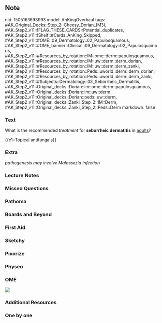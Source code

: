 ## Note
nid: 1505163693993
model: AnKingOverhaul
tags: #AK_Original_Decks::Step_2::Cheesy_Dorian_(M3), #AK_Step2_v11::!FLAG_THESE_CARDS::Potential_duplicates, #AK_Step2_v11::!Shelf::#Cards_AnKing_Skipped, #AK_Step2_v11::#OME::09_Dermatology::02_Papulosquamous, #AK_Step2_v11::#OME_banner::Clinical::09_Dermatology::02_Papulosquamous, #AK_Step2_v11::#Resources_by_rotation::IM::ome::derm::papulosquamous, #AK_Step2_v11::#Resources_by_rotation::IM::uw::derm::derm_dorian, #AK_Step2_v11::#Resources_by_rotation::IM::uw::derm::derm_zanki, #AK_Step2_v11::#Resources_by_rotation::Peds::uworld::derm::derm_dorian, #AK_Step2_v11::#Resources_by_rotation::Peds::uworld::derm::derm_zanki, #AK_Step2_v11::#Subjects::Dermatology::03_Seborrheic_Dermatitis, #AK_Step2_v11::Original_decks::Dorian::im::ome::derm::papulosquamous, #AK_Step2_v11::Original_decks::Dorian::im::uw::derm, #AK_Step2_v11::Original_decks::Dorian::peds::uw::derm, #AK_Step2_v11::Original_decks::Zanki_Step_2::IM::Derm, #AK_Step2_v11::Original_decks::Zanki_Step_2::Peds::Derm
markdown: false

### Text
What is the recommended <i>treatment</i> for <b>seborrheic
dermatitis</b> in <u>adults</u>?
<div>
  {{c1::Topical antifungals}}
</div>

### Extra
<i>pathogenesis may involve Malassezia infection</i>

### Lecture Notes


### Missed Questions


### Pathoma


### Boards and Beyond


### First Aid


### Sketchy


### Pixorize


### Physeo


### OME
<div class="ome-widget">
  <a href=
  "https://onlinemeded.org/spa/dermatology/papulosquamous/acquire?ref=anki">
  <img src="_OME_AnkiFlashcards_Lesson_2.png"></a>
</div>

### Additional Resources


### One by one

